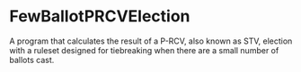 # FewBallotPRCVElection
A program that calculates the result of a P-RCV, also known as STV, election with a ruleset designed for tiebreaking when there are a small number of ballots cast.
